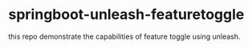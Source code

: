 # springboot-unleash-featuretoggle
this repo demonstrate the capabilities of feature toggle using unleash.
